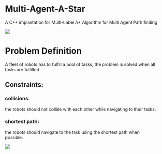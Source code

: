 # Multi-Agent-A-Star
A C++ implantation for Multi-Label A* Algorithm for Multi Agent Path finding

![](https://github.com/AlaaAlassi/Multi-Label-A-Star/blob/finish-up/assets/firstTestRuning.gif)

# Problem Definition
A fleet of robots has to fulfill a pool of tasks, the problem is solved when all tasks are fulfilled.
## Constraints:
### collisions: 
the robots should not collide with each other while navigating to their tasks.
### shortest path: 
the robots should navigate to the task using the shortest path when possible.

![](https://github.com/AlaaAlassi/Multi-Label-A-Star/blob/finish-up/assets/problemDefinition.png)
